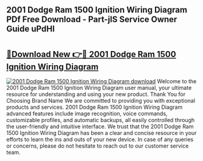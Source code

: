 ## 2001 Dodge Ram 1500 Ignition Wiring Diagram PDf Free Download - Part-jlS Service Owner Guide uPdHl

# <h2><a href="http://dfkgf9.blite.top/?on=2001+Dodge+Ram+1500+Ignition+Wiring+Diagram">🔗Download New 👉🔴 2001 Dodge Ram 1500 Ignition Wiring Diagram</a></h2>

[![2001 Dodge Ram 1500 Ignition Wiring Diagram download](https://i.imgur.com/lujVjoI.png)](http://dfkgf9.blite.top/?on=2001+Dodge+Ram+1500+Ignition+Wiring+Diagram)
Welcome to the 2001 Dodge Ram 1500 Ignition Wiring Diagram user manual, your ultimate resource for understanding and using your new product. Thank You for Choosing Brand Name We are committed to providing you with exceptional products and services. 2001 Dodge Ram 1500 Ignition Wiring Diagram advanced features include image recognition, voice commands, customizable profiles, and automatic backups, all easily controlled through the user-friendly and intuitive interface. We trust that the 2001 Dodge Ram 1500 Ignition Wiring Diagram has been a clear and concise resource in your efforts to learn the ins and outs of your new device. In case of any queries or concerns, please do not hesitate to reach out to our customer service team.
